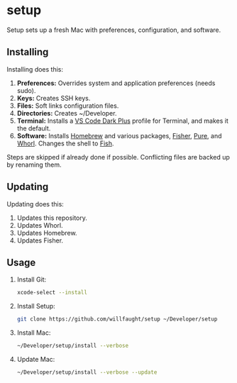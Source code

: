 # setup

Setup sets up a fresh Mac with preferences, configuration, and software.

## Installing

Installing does this:

1. **Preferences:** Overrides system and application preferences (needs sudo).
2. **Keys:** Creates SSH keys.
3. **Files:** Soft links configuration files.
4. **Directories:** Creates ~/Developer.
5. **Terminal:** Installs a [VS Code Dark Plus](https://github.com/lysyi3m/macos-terminal-themes#vs-code-dark-plus-download) profile for Terminal, and makes it the default.
6. **Software:** Installs [Homebrew](https://brew.sh) and various packages, [Fisher](https://github.com/jorgebucaran/fisher), [Pure](https://github.com/pure-fish/pure), and [Whorl](https://github.com/willfaught/whorl). Changes the shell to [Fish](https://github.com/fish-shell/fish-shell).

Steps are skipped if already done if possible. Conflicting files are backed up by renaming them.

## Updating

Updating does this:

1. Updates this repository.
2. Updates Whorl.
3. Updates Homebrew.
4. Updates Fisher.

## Usage

1. Install Git:

    ```bash
    xcode-select --install
    ```

2. Install Setup:

    ```bash
    git clone https://github.com/willfaught/setup ~/Developer/setup
    ```

3. Install Mac:

    ```bash
    ~/Developer/setup/install --verbose
    ```

4. Update Mac:

    ```bash
    ~/Developer/setup/install --verbose --update
    ```

